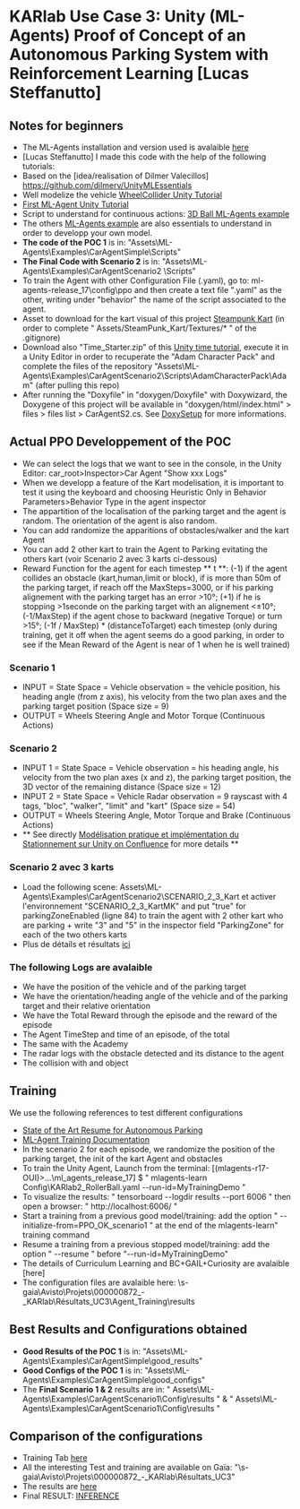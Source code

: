 # KARlab Use Case 3: Unity (ML-Agents) Proof of Concept of an Autonomous Parking System with Reinforcement Learning [Lucas Steffanutto]
 

## Notes for beginners
- The ML-Agents installation and version used is avalaible [here](https://advans-group.atlassian.net/wiki/spaces/KARlab/pages/2257420297/ML-Agents+Toolkit+Documentation)
- [Lucas Steffanutto] I made this code with the help of the following tutorials:
- Based on the [idea/realisation of Dilmer Valecillos] https://github.com/dilmerv/UnityMLEssentials
- Well modelize the vehicle [WheelCollider Unity Tutorial](https://docs.unity3d.com/Manual/WheelColliderTutorial.html)
- [First ML-Agent Unity Tutorial](https://github.com/Unity-Technologies/ml-agents/blob/main/docs/Learning-Environment-Create-New.md)
- Script to understand for continuous actions: [3D Ball ML-Agents example](https://github.com/Unity-Technologies/ml-agents/blob/main/docs/Learning-Environment-Examples.md#3dball-3d-balance-ball)
- The others [ML-Agents example](https://github.com/Unity-Technologies/ml-agents/blob/main/docs/Learning-Environment-Examples.md) are also essentials to understand in order to developp your own model.
- **The code of the POC 1** is in: "Assets\ML-Agents\Examples\CarAgentSimple\Scripts"
- **The Final Code with Scenario 2** is in: "Assets\ML-Agents\Examples\CarAgentScenario2
\Scripts"
- To train the Agent with other Configuration File (.yaml), go to: ml-agents-release_17\config\ppo and then create a text file ".yaml" as the other, writing under "behavior" the name of the script associated to the agent.
- Asset to download for the kart visual of this project [Steampunk Kart](https://assetstore.unity.com/packages/3d/vehicles/land/steam-punk-kart-58941) (in order to complete " Assets/SteamPunk_Kart/Textures/* " of the .gitignore)
- Download also "Time_Starter.zip" of this [Unity time tutorial](https://learn.unity.com/tutorial/time-0fbw?uv=2019.4&courseId=5dd851beedbc2a1bf7b72bed&projectId=5df2611eedbc2a0020d90217#), execute it in a Unity Editor in order to recuperate the "Adam Character Pack" and complete the files of the repository "Assets\ML-Agents\Examples\CarAgentScenario2\Scripts\AdamCharacterPack\Adam" (after pulling this repo) 
- After running the "Doxyfile" in "doxygen/Doxyfile" with Doxywizard, the Doxygene of this project will be available in "doxygen/html/index.html" > files > files list > CarAgentS2.cs. See [DoxySetup](https://advans-group.atlassian.net/wiki/spaces/KARlab/pages/1626374252/Code+documentation+with+Doxygen#Setup-Doxygen) for more informations.
## Actual PPO Developpement of the POC
- We can select the logs that we want to see in the console, in the Unity Editor: car_root>Inspector>Car Agent "Show xxx Logs"
- When we developp a feature of the Kart modelisation, it is important to test it using the keyboard and choosing Heuristic Only in Behavior Parameters>Behavior Type in the agent inspector
- The appartition of the localisation of the parking target and the agent is random. The orientation of the agent is also random.
- You can add randomize the apparitions of obstacles/walker and the kart Agent
- You can add 2 other kart to train the Agent to Parking evitating the others kart (voir Scenario 2 avec 3 karts ci-dessous)
- Reward Function for the agent for each timestep ** t **: (-1) if the agent collides an obstacle (kart,human,limit or block), if is more than 50m of the parking target, if reach off the MaxSteps=3000, or if his parking alignement with the parking target has an error >10°; (+1) if he is stopping >1seconde on the parking target with an alignement <±10°;  (-1/MaxStep) if the agent chose to backward (negative Torque) or turn >15°; (-1f / MaxStep) * (distanceToTarget) each timestep (only during training, get it off when the agent seems do a good parking, in order to see if the Mean Reward of the Agent is near of 1 when he is well trained) 
### Scenario 1
- INPUT = State Space = Vehicle observation = the vehicle position, his heading angle (from z axis), his velocity from the two plan axes and the parking target position (Space size = 9)
- OUTPUT = Wheels Steering Angle and Motor Torque (Continuous Actions)
### Scenario 2
- INPUT 1 = State Space = Vehicle observation = his heading angle, his velocity from the two plan axes (x and z), the parking target position, the 3D vector of the remaining distance (Space size = 12)
- INPUT 2 = State Space = Vehicle Radar observation = 9 rayscast with 4 tags, "bloc", "walker", "limit" and "kart" (Space size = 54)
- OUTPUT = Wheels Steering Angle, Motor Torque and Brake (Continuous Actions)
- ** See directly [Modélisation pratique et implémentation du Stationnement sur Unity on Confluence](https://advans-group.atlassian.net/wiki/spaces/KARlab/pages/2139717760/Mod+lisation+pratique+et+impl+mentation+du+Stationnement+Autonome+sur+Unity) for more details **

### Scenario 2 avec 3 karts
- Load the following scene: Assets\ML-Agents\Examples\CarAgentScenario2\SCENARIO_2_3_Kart et activer l'environnement "SCENARIO_2_3_KartMK" and put "true" for parkingZoneEnabled (ligne 84) to train the agent with 2 other kart who are parking + write "3" and "5" in the inspector field "ParkingZone" for each of the two others karts
- Plus de détails et résultats [ici](https://advans-group.atlassian.net/wiki/spaces/KARlab/pages/2415231261/Agent+Training+Tab+Summary#Final-Tests-Scenario-2-avec-3-kart-with-PPO-et-Curriculum-Learning-et-BC%2BGail%2BCuriosity)

### The following Logs are avalaible
- We have the position of the vehicle and of the parking target
- We have the orientation/heading angle of the vehicle and of the parking target and their relative orientation
- We have the Total Reward through the episode and the reward of the episode
- The Agent TimeStep and time of an episode, of the total
- The same with the Academy
- The radar logs with the obstacle detected and its distance to the agent
- The collision with and object

## Training
We use the following references to test different configurations
- [State of the Art Resume for Autonomous Parking](https://advans-group.atlassian.net/wiki/spaces/KARlab/pages/2107604999/R+sum+des+papiers+pr+c+dents+sur+l+tat+de+l+art+APS)
- [ML-Agent Training Documentation](https://advans-group.atlassian.net/wiki/spaces/KARlab/pages/2269839379/Documentation+ML-Agent+Release+17#Design-de-l%E2%80%99entra%C3%AEnement-%5B3%5D)
- In the scenario 2 for each episode, we randomize the position of the parking target, the init of the kart Agent and obstacles
- To train the Unity Agent, Launch from the terminal: [(mlagents-r17-OUI)>...\ml_agents_release_17] $ " mlagents-learn Config\KARlab2_RollerBall.yaml --run-id=MyTrainingDemo "
- To visualize the results: " tensorboard --logdir results --port 6006 " then open a browser: " http://localhost:6006/ "
- Start a training from a previous good model/training: add the option " --initialize-from=PPO_OK_scenario1 " at the end of the mlagents-learn" training command
- Resume a training from a previous stopped model/training: add the option " --resume " before "--run-id=MyTrainingDemo"
- The details of Curriculum Learning and BC+GAIL+Curiosity are avalaible [here]
- The configuration files are avalaible here: \\s-gaia\Avisto\Projets\000000872_-_KARlab\Résultats_UC3\Agent_Training\results

## Best Results and Configurations obtained
- **Good Results of the POC 1** is in: "Assets\ML-Agents\Examples\CarAgentSimple\good_results"
- **Good Configs of the POC 1** is in: "Assets\ML-Agents\Examples\CarAgentSimple\good_configs"
- The **Final Scenario 1 & 2** results are in: " Assets\ML-Agents\Examples\CarAgentScenario1\Config\results " & " Assets\ML-Agents\Examples\CarAgentScenario1\Config\results " 
## Comparison of the configurations
- Training Tab [here](https://advans-group.atlassian.net/wiki/spaces/KARlab/pages/2415231261/Agent+Training+Tab+Summary)
- All the interesting Test and training are available on Gaïa: "\\s-gaia\Avisto\Projets\000000872_-_KARlab\Résultats_UC3\"
- The results are [here](https://advans-group.atlassian.net/wiki/spaces/KARlab/pages/2415231261/Agent+Training+Tab+Summary#Inf%C3%A9rences-Resume)
- Final RESULT: [INFERENCE](https://drive.google.com/file/d/1MLnOcGO_hjnwQfAxk59FrPND0IrpUXIS/view?usp=sharing)


